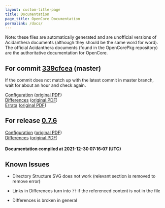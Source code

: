 ```yaml
---
layout: custom-title-page
title: Documentation
page_title: OpenCore Documentation
permalink: /docs/
---
```

Note: these files are automatically generated and are unofficial versions of Acidanthera documents (although they should be the same word for word). The official Acidanthera documents (found in the OpenCorePkg repository) are the authoritative documentation for OpenCore.

## For commit [339cfcea](https://github.com/acidanthera/OpenCorePkg/tree/339cfceaea0269d746590896229251a32d2d277c) (master)

If the commit does not match up with the latest commit in master branch, wait for about an hour and check again.

[Configuration](latest/Configuration.html) ([original PDF](https://github.com/acidanthera/OpenCorePkg/blob/339cfceaea0269d746590896229251a32d2d277c/Docs/Configuration.pdf))
<br>
[Differences](latest/Differences.html) ([original PDF](https://github.com/acidanthera/OpenCorePkg/blob/339cfceaea0269d746590896229251a32d2d277c/Docs/Differences/Differences.pdf))
<br>
[Errata](latest/Errata.html) ([original PDF](https://github.com/acidanthera/OpenCorePkg/blob/339cfceaea0269d746590896229251a32d2d277c/Docs/Errata/Errata.pdf))

## For release [0.7.6](https://github.com/acidanthera/OpenCorePkg/tree/0.7.6)

[Configuration](release/Configuration.html) ([original PDF](https://github.com/acidanthera/OpenCorePkg/blob/0.7.6/Docs/Configuration.pdf))
<br>
[Differences](release/Differences.html) ([original PDF](https://github.com/acidanthera/OpenCorePkg/blob/0.7.6/Docs/Differences/Differences.pdf))

#### Documentation compiled at 2021-12-30 07:16:07 (UTC)

## Known Issues

* Directory Structure SVG does not work (relevant section is removed to remove error)

* Links in Differences turn into `??` if the referenced content is not in the file

* Differences is broken in general
